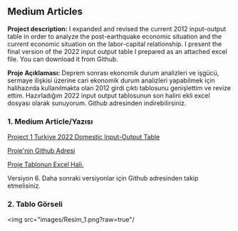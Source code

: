 ## Medium Articles

**Project description:** I expanded and revised the current 2012 input-output table in order to analyze the post-earthquake economic situation and the current economic situation on the labor-capital relationship. I present the final version of the 2022 input output table I prepared as an attached excel file. You can download it from Github.

**Proje Açıklaması:**
Deprem sonrası ekonomik durum analizleri ve işgücü, sermaye ilişkisi üzerine cari ekonomik durum analizleri yapabilmek için halihazırda kullanılmakta olan 2012 girdi çıktı tablosunu genişlettim ve revize ettim. Hazırladığım 2022 input output tablosunun son halini ekli excel dosyası olarak sunuyorum. Github adresinden indirebilirsiniz.



### 1. Medium Article/Yazısı

[Project 1 Turkiye 2022 Domestic Input-Output Table](https://medium.com/@mustafaaskin1981/2022-türkiye-yurtiçi-girdi-çıktı-tablosu-8a672a02a380)

[Proje'nin Github Adresi](https://github.com/mustafaaskin/InputOutput_2022_Turkiye_1)

[Proje  Tablonun Excel Hali. ](https://github.com/mustafaaskin/InputOutput_2022_Turkiye_1/blob/main/input_output_yurtici_2022_Turkiye_v06.xlsx?raw=true)

Versiyon 6. Daha sonraki versiyonlar için Github adresinden takip etmelisiniz.

### 2. Tablo Görseli

<img src="images/Resim_1.png?raw=true"/
